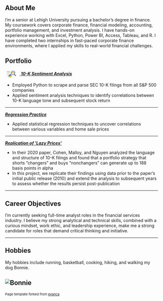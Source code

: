 ## About Me

I’m a senior at Lehigh University pursuing a bachelor’s degree in finance. My coursework covers corporate finance, financial modeling, accounting, portfolio management, and investment analysis. I have hands-on experience working with Excel, Python, Power BI, Access, Tableau, and R. I have completed two internships in fast-paced corporate finance environments, where I applied my skills to real-world financial challenges.


## Portfolio

<a href="/portfolio/report.md">
  <img src="/images/10k.png" alt="10-K Sentiment Icon" style="width:40px; vertical-align:middle; margin-right:8px;">
  <strong><em>10-K Sentiment Analysis</em></strong>
</a>

- Employed Python to scrape and parse SEC 10-K filings from all S&P 500 companies
- Applied sentiment analysis techniques to identify correlations between 10-K language tone and
subsequent stock return

---

_**[Regression Practice](/portfolio/regression.md)**_

- Applied statistical regression techniques to uncover correlations between various variables and home sale prices

---

_**[Replication of 'Lazy Prices'](/portfolio/README-2.md)**_

- In their 2020 paper, Cohen, Malloy, and Nguyen analyzed the language and structure of 10-K filings and found that a portfolio strategy that shorts “changers” and buys  “nonchangers” can generate up to 188 basis points in alpha
- In this project, we replicate their findings using data prior to the paper’s initial public release (2010) and extend the analysis to subsequent years to assess whether the results persist post-publication

---


## Career Objectives

I’m currently seeking full-time analyst roles in the financial services industry. I believe my strong analytical and technical skills, combined with a curious mindset, work ethic, and leadership experience, make me a strong candidate for roles that demand critical thinking and initiative.

---

## Hobbies

My hobbies include running, basketball, cooking, hiking, and walking my dog Bonnie.

![Bonnie](https://upload.wikimedia.org/wikipedia/commons/b/b1/Bonnie_Schnoodle_Piotrowski.jpg)
---
<p style="font-size:11px">Page template forked from <a href="https://github.com/evanca/quick-portfolio">evanca</a></p>
<!-- Remove above link if you don't want to attibute -->
